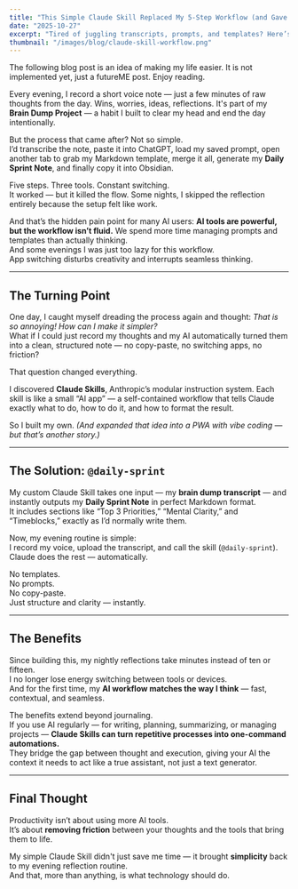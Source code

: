 ```yaml
---
title: "This Simple Claude Skill Replaced My 5-Step Workflow (and Gave Me My Evenings Back)"
date: "2025-10-27"
excerpt: "Tired of juggling transcripts, prompts, and templates? Here’s how I used Claude Skills to automate my daily brain dump workflow — no copy-paste, no switching apps, just instant structure."
thumbnail: "/images/blog/claude-skill-workflow.png"
---
```




The following blog post is an idea of making my life easier. It is not implemented yet, just a futureME post. Enjoy reading. 

Every evening, I record a short voice note — just a few minutes of raw thoughts from the day. Wins, worries, ideas, reflections. It's part of my **Brain Dump Project** — a habit I built to clear my head and end the day intentionally.  

But the process that came after? Not so simple.  
I’d transcribe the note, paste it into ChatGPT, load my saved prompt, open another tab to grab my Markdown template, merge it all, generate my **Daily Sprint Note**, and finally copy it into Obsidian.  

Five steps. Three tools. Constant switching.  
It worked — but it killed the flow. Some nights, I skipped the reflection entirely because the setup felt like work.  

And that’s the hidden pain point for many AI users: **AI tools are powerful, but the workflow isn’t fluid.** We spend more time managing prompts and templates than actually thinking.  
And some evenings I was just too lazy for this workflow.  
App switching disturbs creativity and interrupts seamless thinking.  

---

## The Turning Point

One day, I caught myself dreading the process again and thought: *That is so annoying! How can I make it simpler?*  
What if I could just record my thoughts and my AI automatically turned them into a clean, structured note — no copy-paste, no switching apps, no friction?  

That question changed everything.  

I discovered **Claude Skills**, Anthropic’s modular instruction system. Each skill is like a small “AI app” — a self-contained workflow that tells Claude exactly what to do, how to do it, and how to format the result.  

So I built my own. *(And expanded that idea into a PWA with vibe coding — but that’s another story.)*  

---

## The Solution: `@daily-sprint`

My custom Claude Skill takes one input — my **brain dump transcript** — and instantly outputs my **Daily Sprint Note** in perfect Markdown format.  
It includes sections like “Top 3 Priorities,” “Mental Clarity,” and “Timeblocks,” exactly as I’d normally write them.  

Now, my evening routine is simple:  
I record my voice, upload the transcript, and call the skill (`@daily-sprint`).  
Claude does the rest — automatically.  

No templates.  
No prompts.  
No copy-paste.  
Just structure and clarity — instantly.  

---

## The Benefits

Since building this, my nightly reflections take minutes instead of ten or fifteen.  
I no longer lose energy switching between tools or devices.  
And for the first time, my **AI workflow matches the way I think** — fast, contextual, and seamless.  

The benefits extend beyond journaling.  
If you use AI regularly — for writing, planning, summarizing, or managing projects — **Claude Skills can turn repetitive processes into one-command automations.**  
They bridge the gap between thought and execution, giving your AI the context it needs to act like a true assistant, not just a text generator.  

---

## Final Thought

Productivity isn’t about using more AI tools.  
It’s about **removing friction** between your thoughts and the tools that bring them to life.  

My simple Claude Skill didn't just save me time — it brought **simplicity** back to my evening reflection routine.  
And that, more than anything, is what technology should do.

